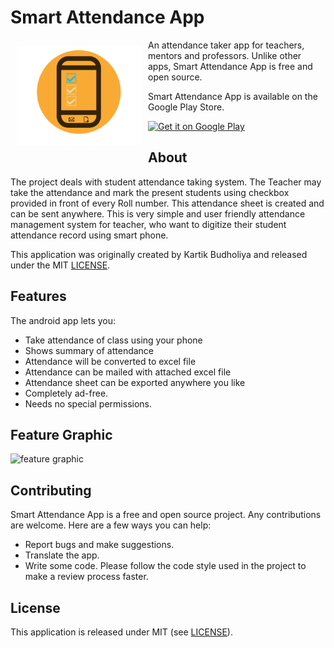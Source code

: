 # Smart Attendance App

<img src="app/src/main/res/drawable/logo.png" align="left"
width="200" hspace="10" vspace="10">

An attendance taker app for teachers, mentors and professors.
Unlike other apps, Smart Attendance App is free and open source.  

Smart Attendance App is available on the Google Play Store.

<p align="left">
<a href="https://play.google.com/store/apps/details?id=com.project.smartattendanceapp">
    <img alt="Get it on Google Play"
        height="80"
        src="https://play.google.com/intl/en_us/badges/images/generic/en_badge_web_generic.png" />
</a>  
</p>

## About

The project deals with student attendance taking system. The Teacher may take
the attendance and mark the present students using checkbox provided in front 
of every Roll number. This attendance sheet is created and can be sent anywhere. 
This is very simple and user friendly attendance management system for teacher, 
who want to digitize their student attendance record using smart phone.

This application was originally created by Kartik Budholiya and released under the MIT [LICENSE](LICENSE).

## Features

The android app lets you:
- Take attendance of class using your phone
- Shows summary of attendance
- Attendance will be converted to excel file
- Attendance can be mailed with attached excel file
- Attendance sheet can be exported anywhere you like
- Completely ad-free.
- Needs no special permissions.

## Feature Graphic

  ![feature graphic](https://user-images.githubusercontent.com/20455250/110243760-c060a500-7f81-11eb-8426-13bed4428039.png)

    

## Contributing

Smart Attendance App is a free and open source project. Any contributions are welcome. Here are a few ways you can help:
 * Report bugs and make suggestions.
 * Translate the app.
 * Write some code. Please follow the code style used in the project to make a review process faster.

## License

This application is released under MIT (see [LICENSE](LICENSE)).

